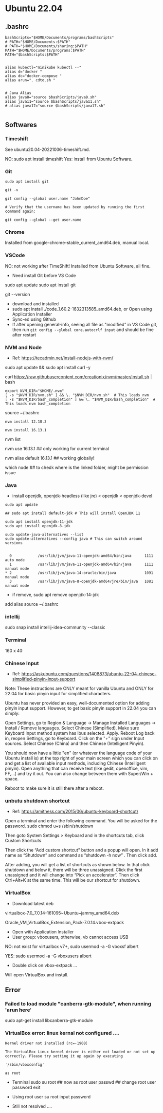 # Ubuntu 22.04

## .bashrc

```
bashScripts="$HOME/Documents/programs/bashScripts"
# PATH="$HOME/Documents:$PATH"
# PATH="$HOME/Documents/sharing:$PATH"
PATH="$HOME/Documents/programs:$PATH"
PATH="$bashScripts:$PATH"


alias kubectl="minikube kubectl --"
alias d="docker "
alias dc="docker-compose "
alias arun=". cdto.sh "


# Java Alias
alias java8="source $bashScripts/java8.sh"
alias java11="source $bashScripts/java11.sh"
# alias java17="source $bashScripts/java17.sh"


```

## Softwares

### Timeshift

See ubuntu20.04-20221006-timeshift.md.

NO: sudo apt install timeshift
Yes: install from Ubuntu Software.

### Git

```
sudo apt install git

git -v

git config --global user.name "JohnDoe"

# Verify that the username has been updated by running the first command again:

git config --global --get user.name

```

### Chrome

Installed from google-chrome-stable_current_amd64.deb, manual local.

### VSCode

NO: not working after TimeShift! Installed from Ubuntu Software, all fine.

- Need install Git before VS Code

sudo apt update
sudo apt install git

git --version

- download and installed
- sudo apt install ./code_1.60.2-1632313585_amd64.deb, or Open using Application Installer
- Sync-ed using Github
- If after opening general-info, seeing all file as "modified" in VS Code git, then run `git config --global core.autocrlf input` and should be fine after restart

### NVM and Node

- Ref: https://tecadmin.net/install-nodejs-with-nvm/

sudo apt update && sudo apt install curl -y

curl https://raw.githubusercontent.com/creationix/nvm/master/install.sh | bash

```
export NVM_DIR="$HOME/.nvm"
[ -s "$NVM_DIR/nvm.sh" ] && \. "$NVM_DIR/nvm.sh"  # This loads nvm
[ -s "$NVM_DIR/bash_completion" ] && \. "$NVM_DIR/bash_completion"  # This loads nvm bash_completion

```

source ~/.bashrc

`nvm install 12.18.3`

`nvm install 16.13.1`

nvm list

nvm use 16.13.1 ## only working for current terminal

nvm alias default 16.13.1 ## working globally!

which node ## to chedk where is the linked folder, might be permission issue

### Java

- install openjdk,
  openjdk-headless (like jre) < openjdk < openjdk-devel

```
sudo apt update

## sudo apt install default-jdk # This will install OpenJDK 11

sudo apt install openjdk-11-jdk
sudo apt install openjdk-8-jdk

sudo update-java-alternatives --list
sudo update-alternatives --config java # This can switch around versions


  0            /usr/lib/jvm/java-11-openjdk-amd64/bin/java      1111      auto mode
  1            /usr/lib/jvm/java-11-openjdk-amd64/bin/java      1111      manual mode
* 2            /usr/lib/jvm/java-14-oracle/bin/java             1091      manual mode
  3            /usr/lib/jvm/java-8-openjdk-amd64/jre/bin/java   1081      manual mode

```

- if remove, sudo apt remove openjdk-14-jdk

add alias
source ~/.bashrc

### intellij

sudo snap install intellij-idea-community --classic

### Terminal

160 x 40

### Chinese Input

- Ref: https://askubuntu.com/questions/1408873/ubuntu-22-04-chinese-simplified-pinyin-input-support

Note: These instructions are ONLY meant for vanilla Ubuntu and ONLY for 22.04 for basic pinyin input for simplified characters.

Ubuntu has never provided an easy, well-documented option for adding pinyin input support. However, to get basic pinyin support in 22.04 you can simply:

Open Settings, go to Region & Language -> Manage Installed Languages -> Install / Remove languages.
Select Chinese (Simplified). Make sure Keyboard Input method system has Ibus selected. Apply.
Reboot
Log back in, reopen Settings, go to Keyboard.
Click on the "+" sign under Input sources.
Select Chinese (China) and then Chinese (Intelligent Pinyin).

You should now have a little "en" (or whatever the language code of your Ubuntu install is) at the top right of your main screen which you can click on and get a list of available input methods, including Chinese (Intelligent pinyin). Open anything that can receive text (like gedit, openoffice, vim, FF,...) and try it out. You can also change between them with Super/Win + space.

Reboot to make sure it is still there after a reboot.

### unbutu shutdown shortcut

- Ref: https://amitness.com/2015/06/ubuntu-keyboard-shortcut/

Open a terminal and enter the following command. You will be asked for the password.
sudo chmod u+s /sbin/shutdown

Then goto System Settings > Keyboard and in the shortcuts tab, click Custom Shortcuts

Then click the “Add custom shortcut” button and a popup will open. In it add name as “Shutdown” and command as “shutdown -h now” . Then click add.

After adding, you will get a list of shortcuts as shown below. In that click shutdown and below it, there will be three unassigned. Click the first unassigned and it will change into “Pick an accelerator“. Then click Ctrl+Alt+K at the same time. This will be our shortcut for shutdown.

### VirtualBox

- Download latest deb

virtualbox-7.0_7.0.14-161095~Ubuntu~jammy_amd64.deb

Oracle_VM_VirtualBox_Extension_Pack-7.0.14.vbox-extpack

- Open with Application Installer
- User group: vboxusers, otherwise, vb cannot access USB

NO: not exist for virtualbox v7+, sudo usermod -a -G vboxsf albert

YES: sudo usermod -a -G vboxusers albert

- Double click on vbox-extpack ...

Will open VirtualBox and install.

## Error

### Failed to load module "canberra-gtk-module", when running 'arun here'

sudo apt-get install libcanberra-gtk-module

### VirtualBox error: linux kernal not configured ....

```
Kernel driver not installed (rc=-1908)

The VirtualBox Linux kernel driver is either not loaded or not set up correctly. Please try setting it up again by executing

'/sbin/vboxconfig'

as root
```

- Terminal
  sudo su root ## now as root user
  passwd ## change root user password
  exit

- Using root user
  su root
  input password

- Still not resolved ....
